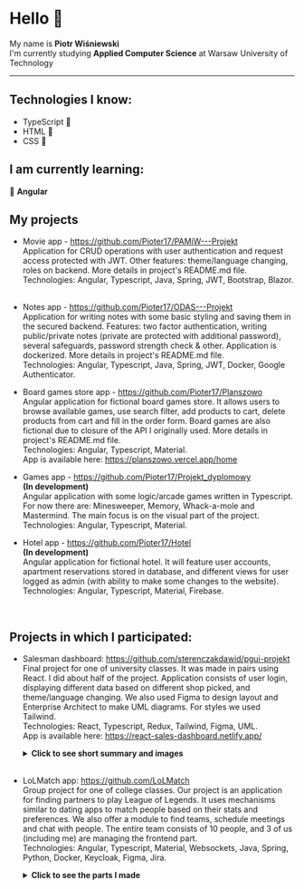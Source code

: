 <style>
  summary {
    cursor: pointer;
  }
</style>

# Hello 👋

My name is **Piotr Wiśniewski**  
I'm currently studying **Applied Computer Science** at Warsaw University of Technology

---

## Technologies I know:

- TypeScript 📡
- HTML 🧩
- CSS 🎨

## I am currently learning:

🌱 **Angular**

## My projects

- Movie app - https://github.com/Pioter17/PAMiW---Projekt <br>
  Application for CRUD operations with user authentication and request access protected with JWT. Other features: theme/language changing, roles on backend. More details in project's README.md file.<br>
  Technologies: Angular, Typescript, Java, Spring, JWT, Bootstrap, Blazor.
  <br><br>

- Notes app - https://github.com/Pioter17/ODAS---Projekt <br>
  Application for writing notes with some basic styling and saving them in the secured backend. Features: two factor authentication, writing public/private notes (private are protected with additional password), several safeguards, password strength check & other. Application is dockerized. More details in project's README.md file.<br>
  Technologies: Angular, Typescript, Java, Spring, JWT, Docker, Google Authenticator.

- Board games store app - https://github.com/Pioter17/Planszowo <br>
  Angular application for fictional board games store. It allows users to browse available games, use search filter, add products to cart, delete products from cart and fill in the order form. Board games are also fictional due to closure of the API I originally used. More details in project's README.md file.<br>
  Technologies: Angular, Typescript, Material. <br>
  App is available here: https://planszowo.vercel.app/home

- Games app - https://github.com/Pioter17/Projekt_dyplomowy <br>
  **(In development)** <br>
  Angular application with some logic/arcade games written in Typescript. For now there are: Minesweeper, Memory, Whack-a-mole and Mastermind. The main focus is on the visual part of the project. <br>
  Technologies: Angular, Typescript, Material.

- Hotel app - https://github.com/Pioter17/Hotel <br>
  **(In development)** <br>
  Angular application for fictional hotel. It will feature user accounts, apartment reservations stored in database, and different views for user logged as admin (with ability to make some changes to the website). <br>
  Technologies: Angular, Typescript, Material, Firebase.

<br>

## Projects in which I participated:

- Salesman dashboard: https://github.com/sterenczakdawid/pgui-projekt <br>
  Final project for one of university classes. It was made in pairs using React. I did about half of the project. Application consists of user login, displaying different data based on different shop picked, and theme/language changing. We also used Figma to design layout and Enterprise Architect to make UML diagrams. For styles we used Tailwind.<br>
  Technologies: React, Typescript, Redux, Tailwind, Figma, UML. <br>
  App is available here: https://react-sales-dashboard.netlify.app/

  <details>
    <summary><b>Click to see short summary and images</b></summary>
    <br>

    Login page
    ![Login](PGUI_images/login-page.png)
    <br>

    Dashboard page
    ![Dashboard_1](PGUI_images/dashboard-1.png)
    ![Dashboard_2](PGUI_images/dashboard-2.png)
    <br>

    Changing theme
    ![Theme](PGUI_images/dark-theme.png)
    <br>

    Changing language
    ![Language](PGUI_images/language-changed.png)

    Different chart display options
    ![Chart_1](PGUI_images/chart-1.png)
    ![Chart_2](PGUI_images/chart-2.png)
  </details>
  <br>

- LoLMatch app: https://github.com/LoLMatch <br>
  Group project for one of college classes. Our project is an application for finding partners to play League of Legends. It uses mechanisms similar to dating apps to match people based on their stats and preferences. We also offer a module to find teams, schedule meetings and chat with people. The entire team consists of 10 people, and 3 of us (including me) are managing the frontend part. <br>
  Technologies: Angular, Typescript, Material, Websockets, Java, Spring, Python, Docker, Keycloak, Figma, Jira. <br>

  <details>
    <summary><b>Click to see the parts I made</b></summary>
    <br>
    These images are from browser on desktop, but all views of application have their layout for phones too.<br><br>

    Landing page
    ![Landing_page](LolMatch_images/landing-page.png)
    <br><br>

    Post registration form - it sends the data to the backend. This information is needed for the matching module.
    ![Post_registration_form](LolMatch_images/post-registration-form-1.png)
    <br><br>
    ![Post_registration_form](LolMatch_images/post-registration-form-2.png)
    <br><br>
    ![Post_registration_form](LolMatch_images/post-registration-form-3.png)
    <br><br>
    ![Post_registration_form](LolMatch_images/post-registration-form-4.png)
    <br><br>

    Dashboard page - displays overall user info. 
    ![Dashboard](LolMatch_images/dashboard.png)
    <br><br>

    Topbar and sidebar - link to different parts of application.
    ![Topbar](LolMatch_images/top-bar.png)
    <br><br>
    ![Sidebar](LolMatch_images/sidebar.png)
    <br><br>

    Chat - the biggest part I made. It uses websockets for connection with backend. Everything is updated immediately. It also features group chat.
    ![Chat](LolMatch_images/chat-dashboard.png)
    <br><br>
    ![Chat](LolMatch_images/chat-with-user.png)
    <br><br>
    Phone view of chat with user <br>
    ![Chat](LolMatch_images/chat-phone-view.png)
    <br><br>
    Contacts filter <br>
    ![Contacts_filter](LolMatch_images/contacts-filter.png)
    <br><br>
    Account page - fetches data from backend and allows user to change some part of it.
    ![Account](LolMatch_images/account-page-1.png)
    <br><br>
    ![Account](LolMatch_images/account-page-2.png)
    <br><br>
    ![Account](LolMatch_images/account-page-3.png)
    <br><br>
  </details>
